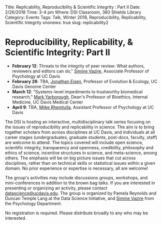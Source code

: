 Title: Replicability, Reproducibility & Scientific Integrity : Part II
Date: 2/26/2018
Time: 3-4 pm
Where: DSI Classroom, 360 Shields Library
Category: Events
Tags: Talk, Winter 2018, Reproducibility, Replicability, Scientific Integrity
xnonews: true
slug: replicability2

# Reproducibility, Replicability, & Scientific Integrity: Part II

* **February 12**: Threats to the integrity of peer review: What authors, reviewers and editors can do," [Simine Vazire](http://psychology.ucdavis.edu/people/svazire), Associate Professor of Psychology at UC Davis
* **February 26**: TBA, [Jonathan Eisen](http://biosci3.ucdavis.edu/Faculty/Profile/View/345), Professor of Evolution & Ecology, UC Davis Genome Center
* **March 12**: "Systems-level impediments to trustworthy biomedical research," [Mark Yarborough](http://www.ucdmc.ucdavis.edu/bioethics/ourteam/team_mark.html), Dean's Professor of Bioethics, Internal Medicine, UC Davis Medical Center
* **April 9**: TBA, [Mijke Rhemtulla](http://psychology.ucdavis.edu/people/mijke), Assistant Professor of Psychology at UC Davis

The DSI is hosting an interactive, multidisciplinary talk series focusing on the issues of reproducibility and replicability in science. The aim is to bring together scholars from across disciplines at UC Davis, and individuals at all career stages (undergraduates, graduate students, post-docs, faculty, staff) are welcome to attend. The topics covered will include open science, scientific integrity, transparency and openness, credibility, philosophy and ethics of science, incentive structures in science, and meta-science, among others. The emphasis will be on big picture issues that cut across disciplines, rather than on technical skills or statistical issues within a given domain.  No prior experience or expertise is necessary, all are welcome!

The group's activities may include discussions groups, workshops, and mini-conferences in addition to the brown bag talks.  If you are interested in presenting or organizing an activity, please contact [datascience@ucdavis.edu](mailto:datascience@ucdavis.edu). The group is organized by Pamela Reynolds and Duncan Temple Lang at the Data Science Initiative, and [Simine Vazire](http://psychology.ucdavis.edu/people/svazire) from the Psychology Department.

No registration is required. Please distribute broadly to any who may be interested.
